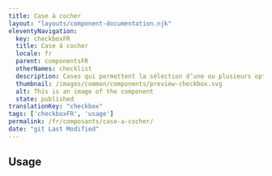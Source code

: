 ```yaml
---
title: Case à cocher
layout: "layouts/component-documentation.njk"
eleventyNavigation:
  key: checkboxFR
  title: Case à cocher
  locale: fr
  parent: componentsFR
  otherNames: checklist
  description: Cases qui permettent la sélection d’une ou plusieurs options.
  thumbnail: /images/common/components/preview-checkbox.svg
  alt: This is an image of the component
  state: published
translationKey: "checkbox"
tags: ['checkboxFR', 'usage']
permalink: /fr/composants/case-a-cocher/
date: "git Last Modified"
---
```


## Usage